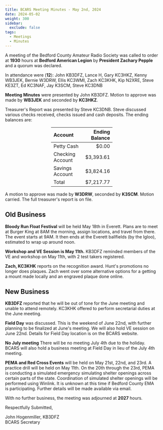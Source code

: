 ```yaml
---
title: BCARS Meeting Minutes - May 2nd, 2024
date: 2024-05-02
weight: 300
sidebar:
  exclude: false
tags:
  - Meetings
  - Minutes
---
```


A meeting of the Bedford County Amateur Radio Society was called to order at **1930** hours at **Bedford American Legion** by **President Zachary Pepple** and a quorum was declared.

In attendance were (**12**): <!--more--> John KB3DFZ, Lance H, Gary KC3HKZ, Kenny WB3JEK, Bernie W3DRW, Ellis KC3WMI, Zach KC3KHK, Kip N2XRE, Steve KE3ZT, Ed KC3NAF, Jay K3SCM, Steve KC3DNB

**Meeting Minutes** were presented by John KB3DFZ. Motion to approve was made by **WB3JEK** and seconded by **KC3HKZ**.

Treasurer's Report was presented by Steve KC3DNB. Steve discussed various checks received, checks issued and cash deposits. The ending balances are:


<p><div style="margin-left: auto;
            margin-right: auto;
            width: 40%;">

|  Account          | Ending Balance |
|:------------------|---------------:|
| Petty Cash        |          $0.00 |
| Checking Account  |      $3,393.61 |
| Savings Account   |      $3,824.16 |
| Total             |      $7,217.77 |


</div></p>


A motion to approve was made by **W3DRW**, seconded by **K3SCM**. Motion carried. The full treasurer's report is on file.

## Old Business

**Bloody Run Float Festival** will be held May 18th in Everett. Plans are to meet at Burger King at 8AM the morning, assign locations, and travel from there. The event starts at 9AM. It then ends at the Everett ballfields (by the Igloo), estimated to wrap up around noon.

**Workshop and VE Session is May 11th.**  KB3DFZ reminded members of the VE and workshop on May 11th, with 2 test takers registered.

**Zach, KC3KHK** reports on the recognition award. Hunt's promotions no longer does plaques. Zach went over some alternative options for a getting a mount made locally and an engraved plaque done online.

## New Business

**KB3DFZ** reported that he will be out of tone for the June meeting and unable to attend remotely. KC3KHK offered to perform secretarial duties at the June meeting.

**Field Day** was discussed. This is the weekend of June 22nd, with further planning to be finalized at June's meeting. We will also hold VE session on June 22nd. Details for Field Day location is on the BCARS website. 

**No July meeting** There will be no meeting July 4th due to the holiday. BCARS will also hold a business meeting at Field Day in lieu of the July 4th meeting.

**PEMA and Red Cross Events** will be held on May 21st, 22nd, and 23rd.  A practice drill will be held on May 11th. On the 20th through the 23rd, PEMA is conducting a simulated emergency simulating shelter openings across certain parts of the state. Coordination of simulated shelter openings will be performed using Winlink. It is unknown at this time if Bedford County EMA is participating. Further details will be made available via email.

With no further business, the meeting was adjourned at **2027** hours.


Respectfully Submitted,



John Hogenmiller, KB3DFZ  
BCARS Secretary	
